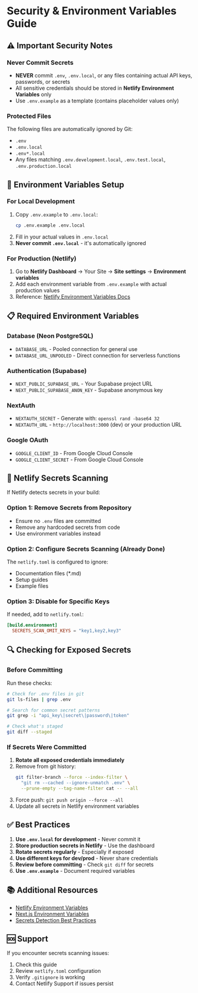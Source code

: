 # Security & Environment Variables Guide

## ⚠️ Important Security Notes

### Never Commit Secrets
- **NEVER** commit `.env`, `.env.local`, or any files containing actual API keys, passwords, or secrets
- All sensitive credentials should be stored in **Netlify Environment Variables** only
- Use `.env.example` as a template (contains placeholder values only)

### Protected Files
The following files are automatically ignored by Git:
- `.env`
- `.env.local`
- `.env*.local`
- Any files matching `.env.development.local`, `.env.test.local`, `.env.production.local`

## 🔐 Environment Variables Setup

### For Local Development
1. Copy `.env.example` to `.env.local`:
   ```bash
   cp .env.example .env.local
   ```
2. Fill in your actual values in `.env.local`
3. **Never commit `.env.local`** - it's automatically ignored

### For Production (Netlify)
1. Go to **Netlify Dashboard** → Your Site → **Site settings** → **Environment variables**
2. Add each environment variable from `.env.example` with actual production values
3. Reference: [Netlify Environment Variables Docs](https://docs.netlify.com/environment-variables/overview/)

## 📋 Required Environment Variables

### Database (Neon PostgreSQL)
- `DATABASE_URL` - Pooled connection for general use
- `DATABASE_URL_UNPOOLED` - Direct connection for serverless functions

### Authentication (Supabase)
- `NEXT_PUBLIC_SUPABASE_URL` - Your Supabase project URL
- `NEXT_PUBLIC_SUPABASE_ANON_KEY` - Supabase anonymous key

### NextAuth
- `NEXTAUTH_SECRET` - Generate with: `openssl rand -base64 32`
- `NEXTAUTH_URL` - `http://localhost:3000` (dev) or your production URL

### Google OAuth
- `GOOGLE_CLIENT_ID` - From Google Cloud Console
- `GOOGLE_CLIENT_SECRET` - From Google Cloud Console

## 🚫 Netlify Secrets Scanning

If Netlify detects secrets in your build:

### Option 1: Remove Secrets from Repository
- Ensure no `.env` files are committed
- Remove any hardcoded secrets from code
- Use environment variables instead

### Option 2: Configure Secrets Scanning (Already Done)
The `netlify.toml` is configured to ignore:
- Documentation files (*.md)
- Setup guides
- Example files

### Option 3: Disable for Specific Keys
If needed, add to `netlify.toml`:
```toml
[build.environment]
  SECRETS_SCAN_OMIT_KEYS = "key1,key2,key3"
```

## 🔍 Checking for Exposed Secrets

### Before Committing
Run these checks:
```bash
# Check for .env files in git
git ls-files | grep .env

# Search for common secret patterns
git grep -i "api_key\|secret\|password\|token"

# Check what's staged
git diff --staged
```

### If Secrets Were Committed
1. **Rotate all exposed credentials immediately**
2. Remove from git history:
   ```bash
   git filter-branch --force --index-filter \
     "git rm --cached --ignore-unmatch .env" \
     --prune-empty --tag-name-filter cat -- --all
   ```
3. Force push: `git push origin --force --all`
4. Update all secrets in Netlify environment variables

## ✅ Best Practices

1. **Use `.env.local` for development** - Never commit it
2. **Store production secrets in Netlify** - Use the dashboard
3. **Rotate secrets regularly** - Especially if exposed
4. **Use different keys for dev/prod** - Never share credentials
5. **Review before committing** - Check `git diff` for secrets
6. **Use `.env.example`** - Document required variables

## 📚 Additional Resources

- [Netlify Environment Variables](https://docs.netlify.com/environment-variables/overview/)
- [Next.js Environment Variables](https://nextjs.org/docs/app/building-your-application/configuring/environment-variables)
- [Secrets Detection Best Practices](https://docs.netlify.com/security/secure-access-to-sites/secrets-controller/)

## 🆘 Support

If you encounter secrets scanning issues:
1. Check this guide
2. Review `netlify.toml` configuration
3. Verify `.gitignore` is working
4. Contact Netlify Support if issues persist
